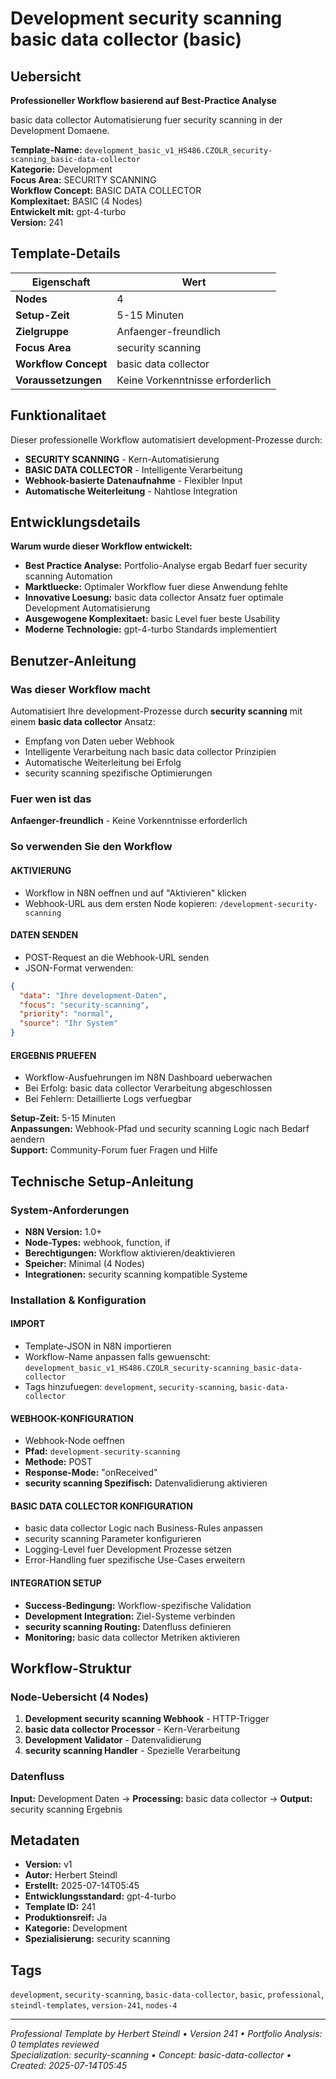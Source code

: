 # Development security scanning basic data collector (basic)

## Uebersicht

**Professioneller Workflow basierend auf Best-Practice Analyse**

basic data collector Automatisierung fuer security scanning in der Development Domaene.

**Template-Name:** `development_basic_v1_HS486.CZOLR_security-scanning_basic-data-collector`  
**Kategorie:** Development  
**Focus Area:** SECURITY SCANNING  
**Workflow Concept:** BASIC DATA COLLECTOR  
**Komplexitaet:** BASIC (4 Nodes)  
**Entwickelt mit:** gpt-4-turbo  
**Version:** 241

## Template-Details

| **Eigenschaft** | **Wert** |
|------------------|----------|
| **Nodes** | 4 |
| **Setup-Zeit** | 5-15 Minuten |
| **Zielgruppe** | Anfaenger-freundlich |
| **Focus Area** | security scanning |
| **Workflow Concept** | basic data collector |
| **Voraussetzungen** | Keine Vorkenntnisse erforderlich |

## Funktionalitaet

Dieser professionelle Workflow automatisiert development-Prozesse durch:
- **SECURITY SCANNING** - Kern-Automatisierung
- **BASIC DATA COLLECTOR** - Intelligente Verarbeitung
- **Webhook-basierte Datenaufnahme** - Flexibler Input
- **Automatische Weiterleitung** - Nahtlose Integration



## Entwicklungsdetails

**Warum wurde dieser Workflow entwickelt:**
- **Best Practice Analyse:** Portfolio-Analyse ergab Bedarf fuer security scanning Automation
- **Marktluecke:** Optimaler Workflow fuer diese Anwendung fehlte
- **Innovative Loesung:** basic data collector Ansatz fuer optimale Development Automatisierung
- **Ausgewogene Komplexitaet:** basic Level fuer beste Usability
- **Moderne Technologie:** gpt-4-turbo Standards implementiert

## Benutzer-Anleitung

### Was dieser Workflow macht
Automatisiert Ihre development-Prozesse durch **security scanning** mit einem **basic data collector** Ansatz:
- Empfang von Daten ueber Webhook
- Intelligente Verarbeitung nach basic data collector Prinzipien
- Automatische Weiterleitung bei Erfolg
- security scanning spezifische Optimierungen

### Fuer wen ist das
**Anfaenger-freundlich** - Keine Vorkenntnisse erforderlich

### So verwenden Sie den Workflow

#### AKTIVIERUNG
- Workflow in N8N oeffnen und auf "Aktivieren" klicken
- Webhook-URL aus dem ersten Node kopieren: `/development-security-scanning`

#### DATEN SENDEN
- POST-Request an die Webhook-URL senden
- JSON-Format verwenden:
```json
{
  "data": "Ihre development-Daten",
  "focus": "security-scanning",
  "priority": "normal",
  "source": "Ihr System"
}
```

#### ERGEBNIS PRUEFEN
- Workflow-Ausfuehrungen im N8N Dashboard ueberwachen
- Bei Erfolg: basic data collector Verarbeitung abgeschlossen
- Bei Fehlern: Detaillierte Logs verfuegbar

**Setup-Zeit:** 5-15 Minuten  
**Anpassungen:** Webhook-Pfad und security scanning Logic nach Bedarf aendern  
**Support:** Community-Forum fuer Fragen und Hilfe

## Technische Setup-Anleitung

### System-Anforderungen
- **N8N Version:** 1.0+ 
- **Node-Types:** webhook, function, if
- **Berechtigungen:** Workflow aktivieren/deaktivieren
- **Speicher:** Minimal (4 Nodes)
- **Integrationen:** security scanning kompatible Systeme

### Installation & Konfiguration

#### IMPORT
- Template-JSON in N8N importieren
- Workflow-Name anpassen falls gewuenscht: `development_basic_v1_HS486.CZOLR_security-scanning_basic-data-collector`
- Tags hinzufuegen: `development`, `security-scanning`, `basic-data-collector`

#### WEBHOOK-KONFIGURATION
- Webhook-Node oeffnen
- **Pfad:** `development-security-scanning`
- **Methode:** POST
- **Response-Mode:** "onReceived"
- **security scanning Spezifisch:** Datenvalidierung aktivieren

#### BASIC DATA COLLECTOR KONFIGURATION
- basic data collector Logic nach Business-Rules anpassen
- security scanning Parameter konfigurieren
- Logging-Level fuer Development Prozesse setzen
- Error-Handling fuer spezifische Use-Cases erweitern

#### INTEGRATION SETUP
- **Success-Bedingung:** Workflow-spezifische Validation
- **Development Integration:** Ziel-Systeme verbinden
- **security scanning Routing:** Datenfluss definieren
- **Monitoring:** basic data collector Metriken aktivieren

## Workflow-Struktur

### Node-Uebersicht (4 Nodes)

1. **Development security scanning Webhook** - HTTP-Trigger
2. **basic data collector Processor** - Kern-Verarbeitung
3. **Development Validator** - Datenvalidierung
4. **security scanning Handler** - Spezielle Verarbeitung







### Datenfluss
**Input:** Development Daten -> **Processing:** basic data collector -> **Output:** security scanning Ergebnis

## Metadaten

- **Version:** v1
- **Autor:** Herbert Steindl
- **Erstellt:** 2025-07-14T05:45
- **Entwicklungsstandard:** gpt-4-turbo
- **Template ID:** 241
- **Produktionsreif:** Ja
- **Kategorie:** Development
- **Spezialisierung:** security scanning

## Tags

`development`, `security-scanning`, `basic-data-collector`, `basic`, `professional`, `steindl-templates`, `version-241`, `nodes-4`

---

*Professional Template by Herbert Steindl • Version 241 • Portfolio Analysis: 0 templates reviewed*  
*Specialization: security-scanning • Concept: basic-data-collector • Created: 2025-07-14T05:45*